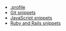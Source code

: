 - [.profile](#file-profile)
- [Git snippets](#file-git-snippets-sh)
- [JavaScript snippets](#file-snippets-coffee)
- [Ruby and Rails snippets](#file-snippets-rb)
